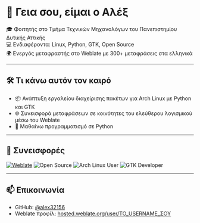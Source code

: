 # 👋 Γεια σου, είμαι ο Αλέξ

🎓 Φοιτητής στο Τμήμα Τεχνικών Μηχανολόγων του Πανεπιστημίου Δυτικής Αττικής  
💻 Ενδιαφέροντα: Linux, Python, GTK, Open Source  
🌍 Ενεργός μεταφραστής στο Weblate με 300+ μεταφράσεις στα ελληνικά  

---

## 🛠️ Τι κάνω αυτόν τον καιρό

- 📦 Ανάπτυξη εργαλείου διαχείρισης πακέτων για Arch Linux με Python και GTK
- 🌐 Συνεισφορά μεταφράσεων σε κοινότητες του ελεύθερου λογισμικού μέσω του Weblate
- 🐍 Μαθαίνω προγραμματισμό σε Python

---

## 🌟 Συνεισφορές

[![Weblate](https://img.shields.io/badge/Weblate-Contributor-%230092D4?logo=weblate&logoColor=white)](https://hosted.weblate.org/user/alex_tade32/)
![Open Source](https://img.shields.io/badge/open--source-%E2%9C%A8-brightgreen)
![Arch Linux User](https://img.shields.io/badge/Arch_Linux-%231793d1?logo=arch-linux&logoColor=white)
![GTK Developer](https://img.shields.io/badge/GTK-Developer-green?logo=gtk)

---

## 📫 Επικοινωνία

- GitHub: [@alex32156](https://github.com/alex32156)
- Weblate προφίλ: [hosted.weblate.org/user/ΤΟ_USERNAME_ΣΟΥ](https://hosted.weblate.org/user/alex_tade32)

